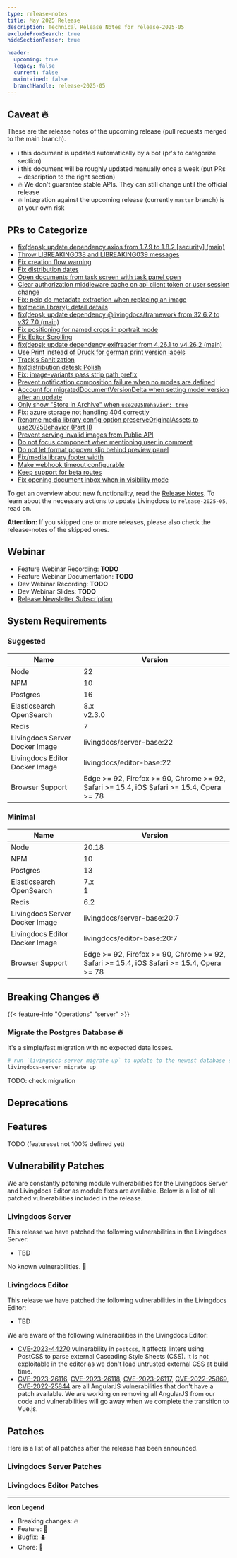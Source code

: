 ```yaml
---
type: release-notes
title: May 2025 Release
description: Technical Release Notes for release-2025-05
excludeFromSearch: true
hideSectionTeaser: true

header:
  upcoming: true
  legacy: false
  current: false
  maintained: false
  branchHandle: release-2025-05
---
```


## Caveat :fire:

These are the release notes of the upcoming release (pull requests merged to the main branch).

- :information_source: this document is updated automatically by a bot (pr's to categorize section)
- :information_source: this document will be roughly updated manually once a week (put PRs + description to the right section)
- :fire: We don't guarantee stable APIs. They can still change until the official release
- :fire: Integration against the upcoming release (currently `master` branch) is at your own risk

## PRs to Categorize
- [fix(deps): update dependency axios from 1.7.9 to 1.8.2 [security] (main)](https://github.com/livingdocsIO/livingdocs-editor/pull/9687)
- [Throw LIBREAKING038 and LIBREAKING039 messages](https://github.com/livingdocsIO/livingdocs-server/pull/7797)
- [Fix creation flow warning](https://github.com/livingdocsIO/livingdocs-editor/pull/9678)
- [Fix distribution dates](https://github.com/livingdocsIO/livingdocs-editor/pull/9679)
- [Open documents from task screen with task panel open](https://github.com/livingdocsIO/livingdocs-editor/pull/9674)
- [Clear authorization middleware cache on api client token or user session change](https://github.com/livingdocsIO/livingdocs-server/pull/7793)
- [Fix: peiq do metadata extraction when replacing an image](https://github.com/livingdocsIO/livingdocs-editor/pull/9666)
- [fix(media library): detail details](https://github.com/livingdocsIO/livingdocs-editor/pull/9635)
- [fix(deps): update dependency @livingdocs/framework from 32.6.2 to v32.7.0 (main)](https://github.com/livingdocsIO/livingdocs-server/pull/7756)
- [Fix positioning for named crops in portrait mode](https://github.com/livingdocsIO/livingdocs-editor/pull/9662)
- [Fix Editor Scrolling](https://github.com/livingdocsIO/livingdocs-editor/pull/9660)
- [fix(deps): update dependency exifreader from 4.26.1 to v4.26.2 (main)](https://github.com/livingdocsIO/livingdocs-server/pull/7789)
- [Use Print instead of Druck for german print version labels](https://github.com/livingdocsIO/livingdocs-editor/pull/9649)
- [Trackjs Sanitization](https://github.com/livingdocsIO/livingdocs-editor/pull/9644)
- [fix(distribution dates): Polish](https://github.com/livingdocsIO/livingdocs-editor/pull/9647)
- [Fix: image-variants pass strip path prefix ](https://github.com/livingdocsIO/livingdocs-editor/pull/9630)
- [Prevent notification composition failure when no modes are defined](https://github.com/livingdocsIO/livingdocs-server/pull/7782)
- [Account for migratedDocumentVersionDelta when setting model version after an update](https://github.com/livingdocsIO/livingdocs-server/pull/7778)
- [Only show "Store in Archive" when `use2025Behavior: true`](https://github.com/livingdocsIO/livingdocs-editor/pull/9622)
- [Fix: azure storage not handling 404 correctly](https://github.com/livingdocsIO/livingdocs-server/pull/7775)
- [Rename media library config option preserveOriginalAssets to use2025Behavior (Part II)](https://github.com/livingdocsIO/livingdocs-editor/pull/9638)
- [Prevent serving invalid images from Public API](https://github.com/livingdocsIO/livingdocs-server/pull/7758)
- [Do not focus component when mentioning user in comment](https://github.com/livingdocsIO/livingdocs-editor/pull/9617)
- [Do not let format popover slip behind preview panel](https://github.com/livingdocsIO/livingdocs-editor/pull/9623)
- [Fix/media library footer width](https://github.com/livingdocsIO/livingdocs-editor/pull/9597)
- [Make webhook timeout configurable](https://github.com/livingdocsIO/livingdocs-server/pull/7764)
- [Keep support for beta routes](https://github.com/livingdocsIO/livingdocs-server/pull/7759)
- [Fix opening document inbox when in visibility mode](https://github.com/livingdocsIO/livingdocs-editor/pull/9610)


To get an overview about new functionality, read the [Release Notes](TODO).
To learn about the necessary actions to update Livingdocs to `release-2025-05`, read on.

**Attention:** If you skipped one or more releases, please also check the release-notes of the skipped ones.

## Webinar

- Feature Webinar Recording: **TODO**
- Feature Webinar Documentation: **TODO**
- Dev Webinar Recording: **TODO**
- Dev Webinar Slides: **TODO**
- [Release Newsletter Subscription](https://confirmsubscription.com/h/j/61B064416E79453D)

## System Requirements

### Suggested

| Name                           | Version                                                                                  |
| ------------------------------ | ---------------------------------------------------------------------------------------- |
| Node                           | 22                                                                                       |
| NPM                            | 10                                                                                       |
| Postgres                       | 16                                                                                       |
| Elasticsearch<br/>OpenSearch   | 8.x<br/>v2.3.0                                                                           |
| Redis                          | 7                                                                                        |
| Livingdocs Server Docker Image | livingdocs/server-base:22                                                                |
| Livingdocs Editor Docker Image | livingdocs/editor-base:22                                                                |
| Browser Support                | Edge >= 92, Firefox >= 90, Chrome >= 92, Safari >= 15.4, iOS Safari >= 15.4, Opera >= 78 |

### Minimal

| Name                           | Version                                                                                  |
| ------------------------------ | ---------------------------------------------------------------------------------------- |
| Node                           | 20.18                                                                                    |
| NPM                            | 10                                                                                       |
| Postgres                       | 13                                                                                       |
| Elasticsearch<br/>OpenSearch   | 7.x<br/>1                                                                                |
| Redis                          | 6.2                                                                                      |
| Livingdocs Server Docker Image | livingdocs/server-base:20:7                                                              |
| Livingdocs Editor Docker Image | livingdocs/editor-base:20:7                                                              |
| Browser Support                | Edge >= 92, Firefox >= 90, Chrome >= 92, Safari >= 15.4, iOS Safari >= 15.4, Opera >= 78 |

## Breaking Changes 🔥

{{< feature-info "Operations" "server" >}}

### Migrate the Postgres Database :fire:

It's a simple/fast migration with no expected data losses.

```sh
# run `livingdocs-server migrate up` to update to the newest database schema
livingdocs-server migrate up
```

TODO: check migration

## Deprecations

## Features

TODO (featureset not 100% defined yet)

## Vulnerability Patches

We are constantly patching module vulnerabilities for the Livingdocs Server and Livingdocs Editor as module fixes are available. Below is a list of all patched vulnerabilities included in the release.

### Livingdocs Server

This release we have patched the following vulnerabilities in the Livingdocs Server:

- TBD

No known vulnerabilities. :tada:

### Livingdocs Editor

This release we have patched the following vulnerabilities in the Livingdocs Editor:

- TBD

We are aware of the following vulnerabilities in the Livingdocs Editor:

- [CVE-2023-44270](https://github.com/advisories/GHSA-7fh5-64p2-3v2j) vulnerability in `postcss`, it affects linters using PostCSS to parse external Cascading Style Sheets (CSS). It is not exploitable in the editor as we don't load untrusted external CSS at build time.
- [CVE-2023-26116](https://cwe.mitre.org/data/definitions/1333.html), [CVE-2023-26118](https://cwe.mitre.org/data/definitions/1333.html), [CVE-2023-26117](https://cwe.mitre.org/data/definitions/1333.html), [CVE-2022-25869](https://cwe.mitre.org/data/definitions/79.html), [CVE-2022-25844](https://cwe.mitre.org/data/definitions/770.html) are all AngularJS vulnerabilities that don't have a patch available. We are working on removing all AngularJS from our code and vulnerabilities will go away when we complete the transition to Vue.js.

## Patches

Here is a list of all patches after the release has been announced.

### Livingdocs Server Patches

### Livingdocs Editor Patches

---

**Icon Legend**

- Breaking changes: :fire:
- Feature: :gift:
- Bugfix: :beetle:
- Chore: :wrench:
